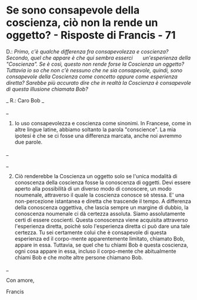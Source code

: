 # Se sono consapevole della coscienza, ciò non la rende un oggetto? - Risposte di Francis - 71


D.:&nbsp;_Primo, c'&egrave; qualche differenza fra consapevolezza e coscienza? Secondo, quel che appare &egrave; che qui sembra esserci &nbsp; &nbsp; &nbsp; un'esperienza della &quot;Coscienza&quot;. Se &egrave; cos&igrave;, questo non rende forse la Coscienza un oggetto? Tuttavia io so che non c'&egrave; nessuno che ne sia consapevole, quindi, sono consapevole della Coscienza come concetto oppure come esperienza diretta? Sarebbe pi&ugrave; accurato dire che in realt&agrave; la Coscienza &egrave; consapevole di questa illusione chiamata Bob?_



_
R.: Caro Bob
_



_

1. Io uso consapevolezza e coscienza come sinonimi. In Francese, come in altre lingue latine, abbiamo soltanto la parola &quot;conscience&quot;. La mia ipotesi &egrave; che se ci fosse una differenza marcata, anche noi avremmo due parole.

_



_


2. Ci&ograve; renderebbe la Coscienza un oggetto solo se l'unica modalit&agrave; di conoscenza della coscienza fosse la conoscenza di oggetti. Devi essere aperto alla possibilit&agrave; di un diverso modo di conoscere, un modo noumenale, attraverso il quale la coscienza conosce s&egrave; stessa. E' una non-percezione istantanea e diretta che trascende il tempo. A differenza della conoscenza oggettiva, che lascia sempre un margine di dubbio, la conoscenza noumenale ci d&agrave; certezza assoluta. Siamo assolutamente certi di essere coscienti. Questa conoscenza viene acquisita attraverso l'esperienza diretta, poich&egrave; solo l'esperienza diretta ci pu&ograve; dare una tale certezza. Tu sei certamente colui che &egrave; consapevole di questa esperienza ed il corpo-mente apparentemente limitato, chiamato Bob, appare in essa. Tuttavia, se quel che tu chiami Bob &egrave; questa coscienza, ogni cosa appare in essa, incluso il corpo-mente che abitualmente chiami Bob e che molte altre persone chiamano Bob.


_





Con amore,

Francis







